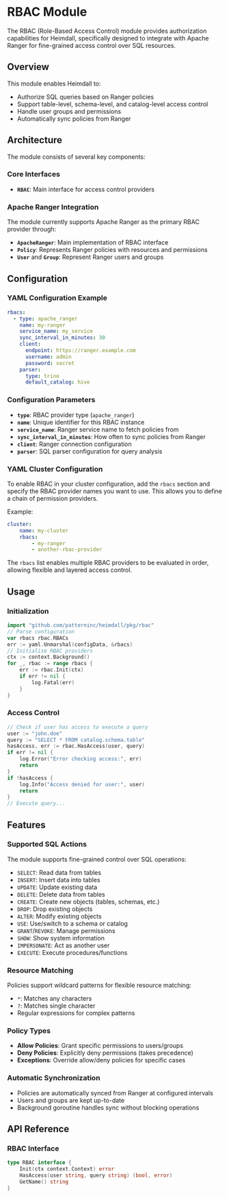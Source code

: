 # RBAC Module

The RBAC (Role-Based Access Control) module provides authorization capabilities for Heimdall, specifically designed to integrate with Apache Ranger for fine-grained access control over SQL resources.

## Overview

This module enables Heimdall to:
- Authorize SQL queries based on Ranger policies
- Support table-level, schema-level, and catalog-level access control
- Handle user groups and permissions
- Automatically sync policies from Ranger

## Architecture

The module consists of several key components:

### Core Interfaces

- **`RBAC`**: Main interface for access control providers
### Apache Ranger Integration

The module currently supports Apache Ranger as the primary RBAC provider through:

- **`ApacheRanger`**: Main implementation of RBAC interface
- **`Policy`**: Represents Ranger policies with resources and permissions
- **`User`** and **`Group`**: Represent Ranger users and groups

## Configuration

### YAML Configuration Example

```yaml
rbacs:
  - type: apache_ranger
    name: my-ranger
    service_name: my_service
    sync_interval_in_minutes: 30
    client:
      endpoint: https://ranger.example.com
      username: admin
      password: secret
    parser:
      type: trino
      default_catalog: hive
```
### Configuration Parameters
- **`type`**: RBAC provider type (`apache_ranger`)
- **`name`**: Unique identifier for this RBAC instance
- **`service_name`**: Ranger service name to fetch policies from
- **`sync_interval_in_minutes`**: How often to sync policies from Ranger
- **`client`**: Ranger connection configuration
- **`parser`**: SQL parser configuration for query analysis

### YAML Cluster Configuration

To enable RBAC in your cluster configuration, add the `rbacs` section and specify the RBAC provider names you want to use. This allows you to define a chain of permission providers.

Example:

```yaml
cluster:
    name: my-cluster
    rbacs:
        - my-ranger
        - another-rbac-provider
```

The `rbacs` list enables multiple RBAC providers to be evaluated in order, allowing flexible and layered access control.


## Usage

### Initialization

```go
import "github.com/patterninc/heimdall/pkg/rbac"
// Parse configuration
var rbacs rbac.RBACs
err := yaml.Unmarshal(configData, &rbacs)
// Initialize RBAC providers
ctx := context.Background()
for _, rbac := range rbacs {
    err := rbac.Init(ctx)
    if err != nil {
        log.Fatal(err)
    }
}
```

### Access Control

```go
// Check if user has access to execute a query
user := "john.doe"
query := "SELECT * FROM catalog.schema.table"
hasAccess, err := rbac.HasAccess(user, query)
if err != nil {
    log.Error("Error checking access:", err)
    return
}
if !hasAccess {
    log.Info("Access denied for user:", user)
    return
}
// Execute query...
```

## Features

### Supported SQL Actions

The module supports fine-grained control over SQL operations:

- `SELECT`: Read data from tables
- `INSERT`: Insert data into tables
- `UPDATE`: Update existing data
- `DELETE`: Delete data from tables
- `CREATE`: Create new objects (tables, schemas, etc.)
- `DROP`: Drop existing objects
- `ALTER`: Modify existing objects
- `USE`: Use/switch to a schema or catalog
- `GRANT`/`REVOKE`: Manage permissions
- `SHOW`: Show system information
- `IMPERSONATE`: Act as another user
- `EXECUTE`: Execute procedures/functions

### Resource Matching

Policies support wildcard patterns for flexible resource matching:

- `*`: Matches any characters
- `?`: Matches single character
- Regular expressions for complex patterns

### Policy Types

- **Allow Policies**: Grant specific permissions to users/groups
- **Deny Policies**: Explicitly deny permissions (takes precedence)
- **Exceptions**: Override allow/deny policies for specific cases

### Automatic Synchronization

- Policies are automatically synced from Ranger at configured intervals
- Users and groups are kept up-to-date
- Background goroutine handles sync without blocking operations

## API Reference

### RBAC Interface

```go
type RBAC interface {
    Init(ctx context.Context) error
    HasAccess(user string, query string) (bool, error)
    GetName() string
}
```